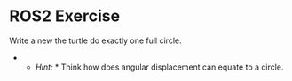 # ROS2 Exercise

Write a new the turtle do exactly one full circle.

- * *Hint:* * Think how does angular displacement can equate to a circle.